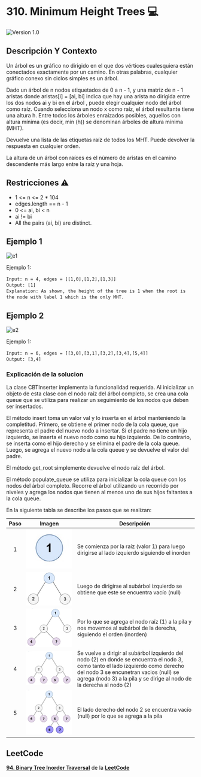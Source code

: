 # 310. Minimum Height Trees 💻

![Version 1.0](https://img.shields.io/badge/version-1.0.-blue.svg) 

## Descripción Y Contexto

Un árbol es un gráfico no dirigido en el que dos vértices cualesquiera están conectados exactamente por un camino. En otras palabras, cualquier gráfico conexo sin ciclos simples es un árbol.

Dado un árbol de n nodos etiquetados de 0 a n - 1, y una matriz de n - 1 aristas donde aristas[i] = [ai, bi] indica que hay una arista no dirigida entre los dos nodos ai y bi en el árbol , puede elegir cualquier nodo del árbol como raíz. Cuando selecciona un nodo x como raíz, el árbol resultante tiene una altura h. Entre todos los árboles enraizados posibles, aquellos con altura mínima (es decir, min (h)) se denominan árboles de altura mínima (MHT).

Devuelve una lista de las etiquetas raíz de todos los MHT. Puede devolver la respuesta en cualquier orden.

La altura de un árbol con raíces es el número de aristas en el camino descendente más largo entre la raíz y una hoja.

## Restricciones ⚠️	

* 1 <= n <= 2 * 104
* edges.length == n - 1
* 0 <= ai, bi < n
* ai != bi
* All the pairs (ai, bi) are distinct.

## Ejemplo 1

![e1](https://github.com/Andrea-lol/Taller-Estructuras-Datos-Avanzadas/assets/80435721/fa6dcfbf-7791-4d2b-925b-b2c9b1d30fb3)

Ejemplo 1:

```
Input: n = 4, edges = [[1,0],[1,2],[1,3]]
Output: [1]
Explanation: As shown, the height of the tree is 1 when the root is the node with label 1 which is the only MHT.
```

## Ejemplo 2

![e2](https://github.com/Andrea-lol/Taller-Estructuras-Datos-Avanzadas/assets/80435721/88385071-7eef-4495-8c4a-6d60cb168ee9)

Ejemplo 1:

```
Input: n = 6, edges = [[3,0],[3,1],[3,2],[3,4],[5,4]]
Output: [3,4]
```

### Explicación de la solucion

La clase CBTInserter implementa la funcionalidad requerida. Al inicializar un objeto de esta clase con el nodo raíz del árbol completo, se crea una cola queue que se utiliza para realizar un seguimiento de los nodos que deben ser insertados.

El método insert toma un valor val y lo inserta en el árbol manteniendo la completitud. Primero, se obtiene el primer nodo de la cola queue, que representa el padre del nuevo nodo a insertar. Si el padre no tiene un hijo izquierdo, se inserta el nuevo nodo como su hijo izquierdo. De lo contrario, se inserta como el hijo derecho y se elimina el padre de la cola queue. Luego, se agrega el nuevo nodo a la cola queue y se devuelve el valor del padre.

El método get_root simplemente devuelve el nodo raíz del árbol.

El método populate_queue se utiliza para inicializar la cola queue con los nodos del árbol completo. Recorre el árbol utilizando un recorrido por niveles y agrega los nodos que tienen al menos uno de sus hijos faltantes a la cola queue.

En la siguiente tabla se describe los pasos que se realizan:

Paso | Imagen | Descripción
:--: | :--: | -- |
1 | ![Imagen de Evidencia](https://github.com/Andrea-lol/Taller-Estructuras-Datos-Avanzadas/blob/main/310.%20Minimum%20Height%20Trees/img/1.jpg "Esta es una imagen de muestra.") | Se comienza por la raíz (valor 1) para luego dirigirse al lado izquierdo siguiendo el inorden|
2 | ![Imagen de Evidencia](https://github.com/Andrea-lol/Taller-Estructuras-Datos-Avanzadas/blob/main/310.%20Minimum%20Height%20Trees/img/2.jpg "Esta es una imagen de muestra.") | Luego de dirigirse al subárbol izquierdo se obtiene que este se encuentra vacío (null) |
3 | ![Imagen de Evidencia](https://github.com/Andrea-lol/Taller-Estructuras-Datos-Avanzadas/blob/main/310.%20Minimum%20Height%20Trees/img/3.jpg "Esta es una imagen de muestra.") | Por lo que se agrega el nodo raíz (1) a la pila y nos movemos al subárbol de la derecha, siguiendo el orden (inorden) |
4 | ![Imagen de Evidencia](https://github.com/Andrea-lol/Taller-Estructuras-Datos-Avanzadas/blob/main/310.%20Minimum%20Height%20Trees/img/4.jpg "Esta es una imagen de muestra.") |Se vuelve a dirigir al subárbol izquierdo del nodo (2) en donde se encuentra el nodo 3, como tanto el lado izquierdo como derecho del nodo 3 se encunetran vacios (null) se agrega (nodo 3) a la pila y se dirige al nodo de la derecha al nodo (2) |
5 | ![Imagen de Evidencia](https://github.com/Andrea-lol/Taller-Estructuras-Datos-Avanzadas/blob/main/310.%20Minimum%20Height%20Trees/img/5.jpg "Esta es una imagen de muestra.") | El lado derecho del nodo 2 se encuentra vacío (null) por lo que se agrega a la pila |

## LeetCode
**[94. Binary Tree Inorder Traversal]** de la **[LeetCode]**

[94. Binary Tree Inorder Traversal]: https://leetcode.com/problems/binary-tree-inorder-traversal/
[LeetCode]: https://leetcode.com
